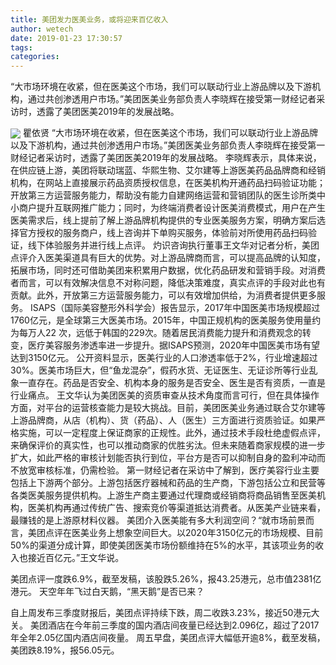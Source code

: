 ```yaml
---
title: 美团发力医美业务，或将迎来百亿收入
author: wetech
date: 2019-01-23 17:30:57
tags: 
categories: 
---
```

“大市场环境在收紧，但在医美这个市场，我们可以联动行业上游品牌以及下游机构，通过共创渗透用户市场。”美团医美业务部负责人李晓辉在接受第一财经记者采访时，透露了美团医美2019年的发展战略。
<!-- more -->
<img align="center" border="0" src="https://imgcdn.yicai.com/uppics/images/2019/01/54b77fbd8b23f25fdb5aae0198f29b55.jpg" />
瞿依贤
“大市场环境在收紧，但在医美这个市场，我们可以联动行业上游品牌以及下游机构，通过共创渗透用户市场。”美团医美业务部负责人李晓辉在接受第一财经记者采访时，透露了美团医美2019年的发展战略。
李晓辉表示，具体来说，在供应链上游，美团将联动瑞蓝、华熙生物、艾尔建等上游医美药品品牌商和经销机构，在网站上直接展示药品资质授权信息，在医美机构开通药品扫码验证功能；开放第三方运营服务能力，帮助没有能力自建网络运营和营销团队的医生诊所类中小商户提升互联网推广能力；同时，为终端消费者设计医美消费模式，用户在产生医美需求后，线上提前了解上游品牌机构提供的专业医美服务方案，明确方案后选择官方授权的服务商户，线上咨询并下单购买服务，体验前对所使用药品扫码验证，线下体验服务并进行线上点评。
灼识咨询执行董事王文华对记者分析，美团点评介入医美渠道具有巨大的优势。对上游品牌商而言，可以提高品牌的认知度，拓展市场，同时还可借助美团来积累用户数据，优化药品研发和营销手段。对消费者而言，可以有效解决信息不对称问题，降低决策难度，真实点评的手段对此也有贡献。此外，开放第三方运营服务能力，可以有效增加供给，为消费者提供更多服务。
ISAPS（国际美容整形外科学会）报告显示，2017年中国医美市场规模超过1760亿元，是全球第三大医美市场。2015年，中国正规机构的医美服务使用量约为每万人22 次，远低于韩国的229次。随着居民消费能力提升和消费观念的转变，医疗美容服务渗透率进一步提升。据ISAPS预测，2020年中国医美市场有望达到3150亿元。
公开资料显示，医美行业的人口渗透率低于2%，行业增速超过30%。医美市场巨大，但“鱼龙混杂”，假药水货、无证医生、无证诊所等行业乱象一直存在。药品是否安全、机构本身的服务是否安全、医生是否有资质，一直是行业痛点。
王文华认为美团医美的资质审查从技术角度而言可行，但在具体操作方面，对平台的运营核查能力是较大挑战。目前，美团医美业务通过联合艾尔建等上游品牌商，从店（机构）、货（药品）、人（医生）三方面进行资质验证。如果严格实施，可以一定程度上保证商家的正规性。此外，通过技术手段杜绝虚假点评，来确保评价的真实性，也可以推动商家的优胜劣汰。但未来随着商家规模的进一步扩大，如此严格的审核计划能否执行到位，平台方是否可以抑制自身的盈利冲动而不放宽审核标准，仍需检验。
第一财经记者在采访中了解到，医疗美容行业主要包括上下游两个部分。上游包括医疗器械和药品的生产商，下游包括公立和民营等各类医美服务提供机构。上游生产商主要通过代理商或经销商将商品销售至医美机构，医美机构再通过传统广告、搜索竞价等渠道抵达消费者。从医美产业链来看，最赚钱的是上游原材料仪器。
美团介入医美能有多大利润空间？“就市场前景而言，美团点评在医美业务上想象空间巨大。以2020年3150亿元的市场规模、目前50%的渠道分成计算，即使美团医美市场份额维持在5%的水平，其该项业务的收入也接近百亿元。”王文华说。
 
 
美团点评一度跌6.9%，截至发稿，该股跌5.26%，报43.25港元，总市值2381亿港元。
天空年年飞过白天鹅，“黑天鹅”是否已来？
自上周发布三季度财报后，美团点评持续下跌，周二收跌3.23%，接近50港元大关。
美团酒店在今年前三季度的国内酒店间夜量已经达到2.096亿，超过了2017年全年2.05亿国内酒店间夜量。
周五早盘，美团点评大幅低开逾8%，截至发稿，美团跌8.19%，报56.05元。
